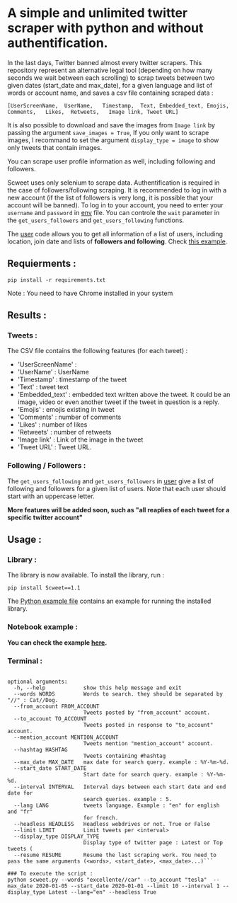 # A simple and unlimited twitter scraper with python and without authentification. 

In the last days, Twitter banned almost every twitter scrapers. This repository represent an alternative legal tool (depending on how many seconds we wait between each scrolling) to scrap tweets between two given dates (start_date and max_date), for a given language and list of words or account name, and saves a csv file containing scraped data :  

``[UserScreenName,	UserName,	Timestamp,	Text, Embedded_text, Emojis,	Comments,	Likes,	Retweets,	Image link,	Tweet URL]``  

It is also possible to download and save the images from ``Image link`` by passing the argument ``save_images = True``, If you only want to scrape images, I recommand to set the argument ``display_type = image`` to show only tweets that contain images.  

You can scrape user profile information as well, including following and followers.  

Scweet uses only selenium to scrape data. Authentification is required in the case of followers/following scraping. It is recommended to log in with a new account (if the list of followers is very long, it is possible that your account will be banned). To log in to your account, you need to enter your ``username`` and ``password`` in [env](https://github.com/Altimis/Scweet/blob/master/.env) file. You can controle the ``wait`` parameter in the ``get_users_followers`` and ``get_users_following`` functions. 

The [user](https://github.com/Altimis/Scweet/blob/master/Scweet/user.py) code allows you to get all information of a list of users, including location, join date and lists of **followers and following**. Check [this example](https://github.com/Altimis/Scweet/blob/master/Scweet/Example.ipynb).

## Requierments : 

```pip install -r requirements.txt```

Note : You need to have Chrome installed in your system

## Results :

### Tweets :

The CSV file contains the following features (for each tweet) :

- 'UserScreenName' : 
- 'UserName' : UserName 
- 'Timestamp' : timestamp of the tweet
- 'Text' : tweet text
- 'Embedded_text' : embedded text written above the tweet. It could be an image, video or even another tweet if the tweet in question is a reply. 
- 'Emojis' : emojis existing in tweet
- 'Comments' : number of comments
- 'Likes' : number of likes
- 'Retweets' : number of retweets
- 'Image link' : Link of the image in the tweet
- 'Tweet URL' : Tweet URL.

### Following / Followers :

The ``get_users_following`` and ``get_users_followers`` in [user](https://github.com/Altimis/Scweet/blob/master/Scweet/user.py) give a list of following and followers for a given list of users. Note that each user should start with an uppercase letter. 

**More features will be added soon, such as "all reaplies of each tweet for a specific twitter account"**

## Usage :

### Library :

The library is now available. To install the library, run :

``pip install Scweet==1.1``

The [Python example file](https://github.com/Altimis/Scweet/blob/master/Example.py) contains an example for running the installed library.

### Notebook example : 

**You can check the example [here](https://github.com/Altimis/Scweet/blob/master/Example.ipynb).**

### Terminal :

```Scrap tweets.

optional arguments:
  -h, --help            show this help message and exit
  --words WORDS         Words to search. they should be separated by "//" : Cat//Dog.
  --from_account FROM_ACCOUNT
                        Tweets posted by "from_account" account.
  --to_account TO_ACCOUNT
                        Tweets posted in response to "to_account" account.
  --mention_account MENTION_ACCOUNT
                        Tweets mention "mention_account" account.         
  --hashtag HASHTAG
                        Tweets containing #hashtag
  --max_date MAX_DATE   max date for search query. example : %Y-%m-%d.
  --start_date START_DATE
                        Start date for search query. example : %Y-%m-%d.
  --interval INTERVAL   Interval days between each start date and end date for
                        search queries. example : 5.
  --lang LANG           tweets language. Example : "en" for english and "fr"
                        for french.
  --headless HEADLESS   Headless webdrives or not. True or False
  --limit LIMIT         Limit tweets per <interval>
  --display_type DISPLAY_TYPE
                        Display type of twitter page : Latest or Top tweets (
  --resume RESUME       Resume the last scraping work. You need to pass the same arguments (<words>, <start_date>, <max_date>...)```

### To execute the script : 
python scweet.py --words "excellente//car" --to_account "tesla"  --max_date 2020-01-05 --start_date 2020-01-01 --limit 10 --interval 1 --display_type Latest --lang="en" --headless True
```
